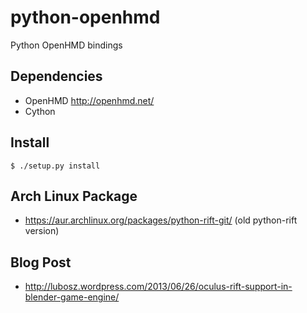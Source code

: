 python-openhmd
===========

Python OpenHMD bindings

## Dependencies

* OpenHMD http://openhmd.net/
* Cython

## Install

```
$ ./setup.py install
```

## Arch Linux Package

* https://aur.archlinux.org/packages/python-rift-git/ (old python-rift version)

## Blog Post

* http://lubosz.wordpress.com/2013/06/26/oculus-rift-support-in-blender-game-engine/

